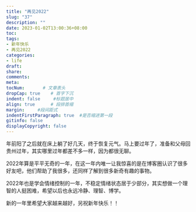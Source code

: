 ```yaml
---
title: "再见2022"
slug: "37"
description: ""
date: 2023-01-02T13:00:36+08:00
toc: 
tags: 
- 新年快乐
- 再见2022
categories:
- life
draft: 
share:
comments:
meta: 
tocNum:       # 文章表头
dropCap: true    # 首字下沉
indent: false     #标题居中
align: true      # 段排首缩
margin:     #段间距式
indentFirstParagraph: true  #是否缩进第一段
gitinfo: false
displayCopyright: false
---
```




年前阳了之后就在床上躺了好几天，终于恢复元气。马上要过年了，准备和父母回贵州过年，其实哪里过年都差不多一样，因为都很无聊。

2022年算是平平无奇的一年，在这一年内唯一让我惊喜的是在博客圈认识了很多好友吧，他们帮助了我很多，还同样了解到很多新奇有趣的事物。

2022年也是学会情绪控制的一年，不稳定情绪状态居于少部分，其实想做一个理智的人挺困难，希望以后也永远冷静、理智、博学。

新的一年里希望大家越来越好，另祝新年快乐！！

